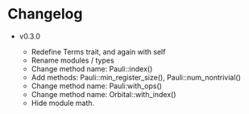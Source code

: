 # Changelog

- v0.3.0

  - Redefine Terms trait, and again with self
  - Rename modules / types 
  - Change method name: Pauli::index()
  - Add methods: Pauli::min_register_size(), Pauli::num_nontrivial()
  - Change method name: Pauli:with_ops()
  - Change method name: Orbital::with_index()
  - Hide module math.